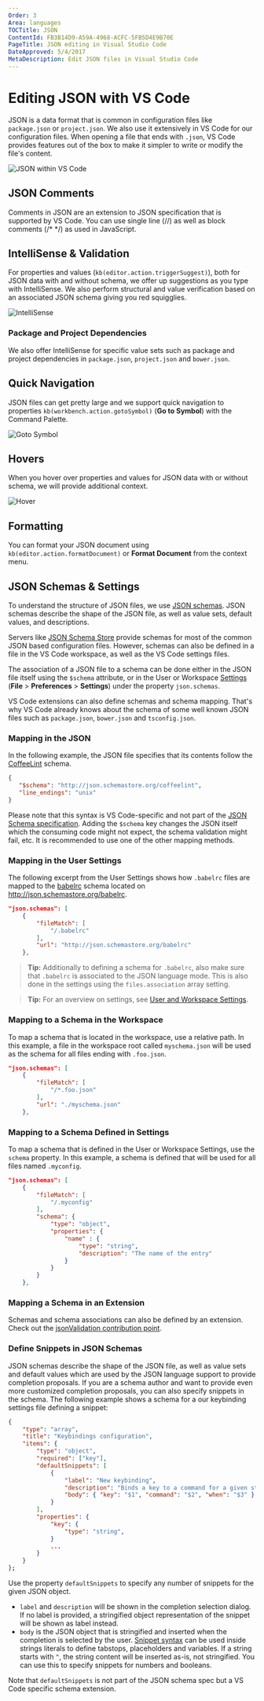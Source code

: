 ```yaml
---
Order: 3
Area: languages
TOCTitle: JSON
ContentId: FB3B14D9-A59A-4968-ACFC-5FB5D4E9B70E
PageTitle: JSON editing in Visual Studio Code
DateApproved: 5/4/2017
MetaDescription: Edit JSON files in Visual Studio Code
---
```

# Editing JSON with VS Code

JSON is a data format that is common in configuration files like `package.json` or `project.json`. We also use it extensively in VS Code for our configuration files.  When opening a file that ends with `.json`, VS Code provides features out of the box to make it simpler to write or modify the file's content.

![JSON within VS Code](images/json/json_hero.png)

## JSON Comments

Comments in JSON are an extension to JSON specification that is supported by VS Code. You can use single line (//) as well as block comments (/* */) as used in JavaScript.

## IntelliSense & Validation

For properties and values (`kb(editor.action.triggerSuggest)`), both for JSON data with and without schema, we offer up suggestions as you type with IntelliSense.   We also perform structural and value verification based on an associated JSON schema giving you red squigglies.

![IntelliSense](images/json/intellisense.png)

### Package and Project Dependencies

We also offer IntelliSense for specific value sets such as package and project dependencies in `package.json`, `project.json` and `bower.json`.

## Quick Navigation

JSON files can get pretty large and we support quick navigation to properties `kb(workbench.action.gotoSymbol)` (**Go to Symbol**) with the Command Palette.

![Goto Symbol](images/json/gotosymbol.png)

## Hovers

When you hover over properties and values for JSON data with or without schema, we will provide additional context.

![Hover](images/json/hoverandtoggle.png)


## Formatting

You can format your JSON document using `kb(editor.action.formatDocument)` or **Format Document** from the context menu.

## JSON Schemas & Settings

To understand the structure of JSON files, we use [JSON schemas](http://json-schema.org/). JSON schemas describe the shape of the JSON file, as well as value sets, default values, and descriptions.

Servers like [JSON Schema Store](http://schemastore.org) provide schemas for most of the common JSON based configuration files. However, schemas can also be defined in a file in the VS Code workspace, as well as the VS Code settings files.

The association of a JSON file to a schema can be done either in the JSON file itself using the `$schema` attribute, or in the User or Workspace [Settings](/docs/getstarted/settings.md) (**File** > **Preferences** > **Settings**) under the property `json.schemas`.

VS Code extensions can also define schemas and schema mapping. That's why VS Code already knows about the schema of some well known JSON files such as `package.json`, `bower.json` and `tsconfig.json`.

### Mapping in the JSON

In the following example, the JSON file specifies that its contents follow the [CoffeeLint](http://www.coffeelint.org/) schema.

```json
{
   "$schema": "http://json.schemastore.org/coffeelint",
   "line_endings": "unix"
}
```

Please note that this syntax is VS Code-specific and not part of the [JSON Schema specification](http://json-schema.org/latest/json-schema-core.html#rfc.section.7). Adding the `$schema` key changes the JSON itself which the consuming code might not expect, the schema validation might fail, etc. It is recommended to use one of the other mapping methods.

### Mapping in the User Settings

The following excerpt from the User Settings shows how `.babelrc` files are mapped to the [babelrc](https://babeljs.io/docs/usage/babelrc) schema located on http://json.schemastore.org/babelrc.

```json
"json.schemas": [
    {
        "fileMatch": [
            "/.babelrc"
        ],
        "url": "http://json.schemastore.org/babelrc"
    },
```

>**Tip:** Additionally to defining a schema for `.babelrc`, also make sure that `.babelrc` is associated to the JSON language mode. This is also done in the settings using the `files.association` array setting.

>**Tip:** For an overview on settings, see [User and Workspace Settings](/docs/getstarted/settings.md).

### Mapping to a Schema in the Workspace

To map a schema that is located in the workspace, use a relative path. In this example, a file in the workspace root called `myschema.json` will be used as the schema for all files ending with `.foo.json`.

```json
"json.schemas": [
    {
        "fileMatch": [
            "/*.foo.json"
        ],
        "url": "./myschema.json"
    },
```

### Mapping to a Schema Defined in Settings

To map a schema that is defined in the User or Workspace Settings, use the `schema` property. In this example, a schema is defined that will be used for all files named `.myconfig`.

```json
"json.schemas": [
    {
        "fileMatch": [
            "/.myconfig"
        ],
        "schema": {
            "type": "object",
            "properties": {
                "name" : {
                    "type": "string",
                    "description": "The name of the entry"
                }
            }
        }
    },
```


### Mapping a Schema in an Extension

Schemas and schema associations can also be defined by an extension. Check out the [jsonValidation contribution point](/docs/extensionAPI/extension-points.md#contributesjsonvalidation).

### Define Snippets in JSON Schemas

JSON schemas describe the shape of the JSON file, as well as value sets and default values which are used by the JSON language support to provide completion proposals.
If you are a schema author and want to provide even more customized completion proposals, you can also specify snippets in the schema. The following example shows a schema for a our keybinding settings file defining a snippet:

```json
{
    "type": "array",
    "title": "Keybindings configuration",
    "items": {
        "type": "object",
        "required": ["key"],
        "defaultSnippets": [
            {
                "label": "New keybinding",
                "description": "Binds a key to a command for a given state",
                "body": { "key": "$1", "command": "$2", "when": "$3" }
            }
        ],
        "properties": {
            "key": {
                "type": "string",
            }
            ...
        }
    }
};
```

Use the property `defaultSnippets` to specify any number of snippets for the given JSON object.
- `label` and `description` will be shown in the completion selection dialog. If no label is provided, a stringified object representation of the snippet will be shown as label instead.
- `body` is the JSON object that is stringified and inserted when the completion is selected by the user. [Snippet syntax](https://github.com/Microsoft/vscode/blob/master/src/vs/editor/contrib/snippet/common/snippet.md) can be used inside strings literals to define tabstops, placeholders and variables. If a string starts with `^`, the string content will be inserted as-is, not stringified. You can use this to specify snippets for numbers and booleans.

Note that `defaultSnippets` is not part of the JSON schema spec but a VS Code specific schema extension.

